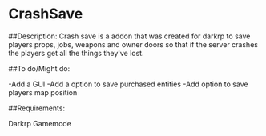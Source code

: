 # CrashSave
 
##Description: Crash save is a addon that was created for darkrp to save players props, jobs, weapons and owner doors so that if the server crashes the players get all the things they've lost.

##To do/Might do:

-Add a GUI
-Add a option to save purchased entities
-Add option to save players map position

##Requirements:

Darkrp Gamemode
